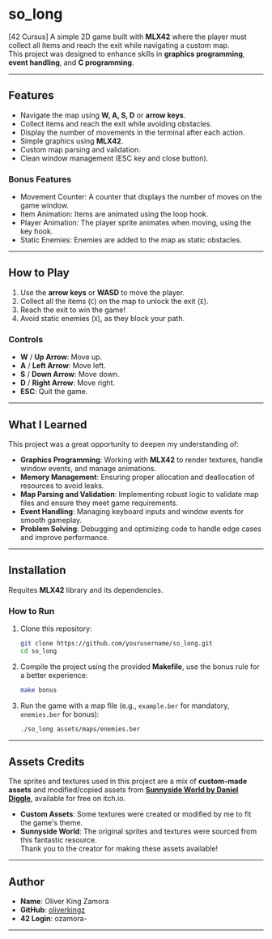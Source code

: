 # so_long  
[42 Cursus] A simple 2D game built with **MLX42** where the player must collect all items and reach the exit while navigating a custom map.  
This project was designed to enhance skills in **graphics programming**, **event handling**, and **C programming**.

---

## Features  
- Navigate the map using **W, A, S, D** or **arrow keys**.  
- Collect items and reach the exit while avoiding obstacles.  
- Display the number of movements in the terminal after each action.  
- Simple graphics using **MLX42**.  
- Custom map parsing and validation.  
- Clean window management (ESC key and close button).  

### Bonus Features
- Movement Counter: A counter that displays the number of moves on the game window.
- Item Animation: Items are animated using the loop hook.
- Player Animation: The player sprite animates when moving, using the key hook.
- Static Enemies: Enemies are added to the map as static obstacles.

---

## How to Play

1. Use the **arrow keys** or **WASD** to move the player.
2. Collect all the items (`C`) on the map to unlock the exit (`E`).
3. Reach the exit to win the game!
4. Avoid static enemies (`X`), as they block your path.

### Controls

- **W** / **Up Arrow**: Move up.
- **A** / **Left Arrow**: Move left.
- **S** / **Down Arrow**: Move down.
- **D** / **Right Arrow**: Move right.
- **ESC**: Quit the game.

---

## What I Learned  
This project was a great opportunity to deepen my understanding of:  
- **Graphics Programming**: Working with **MLX42** to render textures, handle window events, and manage animations.  
- **Memory Management**: Ensuring proper allocation and deallocation of resources to avoid leaks.  
- **Map Parsing and Validation**: Implementing robust logic to validate map files and ensure they meet game requirements.  
- **Event Handling**: Managing keyboard inputs and window events for smooth gameplay.  
- **Problem Solving**: Debugging and optimizing code to handle edge cases and improve performance.  

---

## Installation  
Requites **MLX42** library and its dependencies.  

### How to Run  
1. Clone this repository:  
   ```bash  
   git clone https://github.com/yourusername/so_long.git  
   cd so_long  
   ```  

2. Compile the project using the provided **Makefile**, use the bonus rule for a better experience:  
   ```bash  
   make bonus
   ```  

3. Run the game with a map file (e.g., `example.ber` for mandatory, `enemies.ber` for bonus):  
   ```bash  
   ./so_long assets/maps/enemies.ber
   ```  

---

## Assets Credits  
The sprites and textures used in this project are a mix of **custom-made assets** and modified/copied assets from **[Sunnyside World by Daniel Diggle](https://danieldiggle.itch.io/sunnyside)**, available for free on itch.io.  
- **Custom Assets**: Some textures were created or modified by me to fit the game's theme.  
- **Sunnyside World**: The original sprites and textures were sourced from this fantastic resource.  
Thank you to the creator for making these assets available!  

---

## Author

- **Name**: Oliver King Zamora
- **GitHub**: [oliverkingz](https://github.com/oliverkingz)
- **42 Login**: ozamora-

--- 
